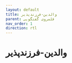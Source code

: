 ```yaml
---
layout: default
title: والدین-فرزندپذیر
parent: قلمروی گفتگویی
nav_order: 1
direction: rtl
---
```


# والدین-فرزندپذیر
